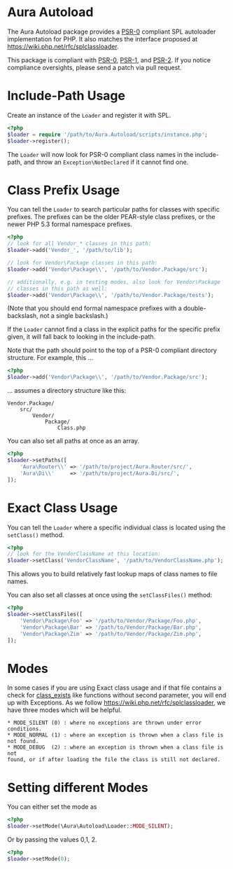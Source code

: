 Aura Autoload
=============

The Aura Autoload package provides a
[PSR-0](https://github.com/php-fig/fig-standards/blob/master/accepted/PSR-0.md)
compliant SPL autoloader implementation for PHP. It also matches the interface
proposed at <https://wiki.php.net/rfc/splclassloader>.

This package is compliant with [PSR-0][], [PSR-1][], and [PSR-2][]. If you
notice compliance oversights, please send a patch via pull request.

[PSR-0]: https://github.com/php-fig/fig-standards/blob/master/accepted/PSR-0.md
[PSR-1]: https://github.com/php-fig/fig-standards/blob/master/accepted/PSR-1-basic-coding-standard.md
[PSR-2]: https://github.com/php-fig/fig-standards/blob/master/accepted/PSR-2-coding-style-guide.md


Include-Path Usage
==================

Create an instance of the `Loader` and register it with SPL.

```php
<?php
$loader = require '/path/to/Aura.Autoload/scripts/instance.php';
$loader->register();
```

The `Loader` will now look for PSR-0 compliant class names in the
include-path, and throw an `Exception\NotDeclared` if it cannot find one.


Class Prefix Usage
==================

You can tell the `Loader` to search particular paths for classes with specific
prefixes. The prefixes can be the older PEAR-style class prefixes, or the
newer PHP 5.3 formal namespace prefixes.
    
```php
<?php
// look for all Vendor_* classes in this path:
$loader->add('Vendor_', '/path/to/lib');

// look for Vendor\Package classes in this path:
$loader->add('Vendor\Package\\', '/path/to/Vendor.Package/src');

// additionally, e.g. in testing modes, also look for Vendor\Package
// classes in this path as well:
$loader->add('Vendor\Package\\', '/path/to/Vendor.Package/tests');
```

(Note that you should end formal namespace prefixes with a double-backslash,
not a single backslash.)

If the `Loader` cannot find a class in the explicit paths for the specific
prefix given, it will fall back to looking in the include-path.

Note that the path should point to the top of a PSR-0 compliant directory
structure. For example, this ...

```php
<?php
$loader->add('Vendor\Package\\', '/path/to/Vendor.Package/src');
```
... assumes a directory structure like this:

    Vendor.Package/
        src/
            Vendor/
                Package/
                    Class.php

You can also set all paths at once as an array.

```php
<?php
$loader->setPaths([
    'Aura\Router\\' => '/path/to/project/Aura.Router/src/',
    'Aura\Di\\'     => '/path/to/project/Aura.Di/src/',
]);
```

Exact Class Usage
=================

You can tell the `Loader` where a specific individual class is located using
the `setClass()` method.

```php
<?php
// look for the VendorClassName at this location:
$loader->setClass('VendorClassName', '/path/to/VendorClassName.php');
```

This allows you to build relatively fast lookup maps of class names to file
names.

You can also set all classes at once using the `setClassFiles()` method:

```php
<?php
$loader->setClassFiles([
    'Vendor\Package\Foo' => '/path/to/Vendor/Package/Foo.php',
    'Vendor\Package\Bar' => '/path/to/Vendor/Package/Bar.php',
    'Vendor\Package\Zim' => '/path/to/Vendor/Package/Zim.php',
]);
```

Modes
=====

In some cases if you are using Exact class usage and if that file contains
a check for [class_exists](http://php.net/manual/en/function.class-exists.php)
like functions without second parameter, you will end up with Exceptions. 
As we follow <https://wiki.php.net/rfc/splclassloader>, we have three modes 
which will be helpful.

    * MODE_SILENT (0) : where no exceptions are thrown under error conditions.
    * MODE_NORMAL (1) : where an exception is thrown when a class file is not found.
    * MODE_DEBUG  (2) : where an exception is thrown when a class file is not 
    found, or if after loading the file the class is still not declared.
     
Setting different Modes
=======================

You can either set the mode as 

```php
<?php
$loader->setMode(\Aura\Autoload\Loader::MODE_SILENT);
```

Or by passing the values 0,1, 2.

```php
<?php
$loader->setMode(0);
```
